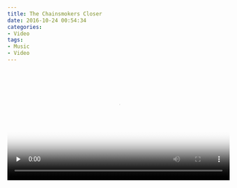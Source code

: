 ```yaml
---
title: The Chainsmokers Closer
date: 2016-10-24 00:54:34
categories:
- Video
tags:
- Music
- Video
---
```

<video src="https://didee.cn/video/The-Chainsmokers-Closer.mp4" poster=/images/The-Chainsmokers-Closer.mp4%20-%2000.01.16.242.jpg width=100% controls="controls" preload="none" >Video</video>


